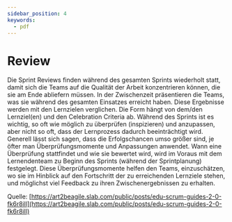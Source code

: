 ```yaml
---
sidebar_position: 4
keywords:
  - pdf
---
```


# Review
Die Sprint Reviews finden während des gesamten Sprints wiederholt statt, damit sich die Teams auf die Qualität der Arbeit konzentrieren können, die sie am Ende abliefern müssen. In der Zwischenzeit präsentieren die Teams, was sie während des gesamten Einsatzes erreicht haben. Diese Ergebnisse werden mit den Lernzielen verglichen. Die Form hängt von dem/den Lernziel(en) und den Celebration Criteria ab.
Während des Sprints ist es wichtig, so oft wie möglich zu überprüfen (inspizieren) und anzupassen, aber nicht so oft, dass der Lernprozess dadurch beeinträchtigt wird. Generell lässt sich sagen, dass die Erfolgschancen umso größer sind, je öfter man Überprüfungsmomente und Anpassungen anwendet. Wann eine Überprüfung stattfindet und wie sie bewertet wird, wird im Voraus mit dem Lernendenteam zu Beginn des Sprints (während der Sprintplanung) festgelegt. Diese Überprüfungsmomente helfen den Teams, einzuschätzen, wo sie im Hinblick auf den Fortschritt der zu erreichenden Lernziele stehen, und möglichst viel Feedback zu ihren Zwischenergebnissen zu erhalten.

Quelle: [https://art2beagile.slab.com/public/posts/edu-scrum-guides-2-0-fk6r8ill](https://art2beagile.slab.com/public/posts/edu-scrum-guides-2-0-fk6r8ill)